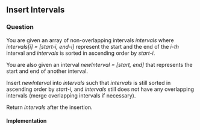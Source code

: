 ## Insert Intervals

### Question

You are given an array of non-overlapping intervals *intervals* where *intervals[i] = [start-i, end-i]* represent the start and the end of the *i-th* interval and *intervals* is sorted in ascending order by *start-i*. 

You are also given an interval *newInterval = [start, end]* that represents the start and end of another interval.

Insert *newInterval* into *intervals* such that *intervals* is still sorted in ascending order by *start-i,* and *intervals* still does not have any overlapping intervals (merge overlapping intervals if necessary).

Return *intervals* after the insertion.

#### Implementation


